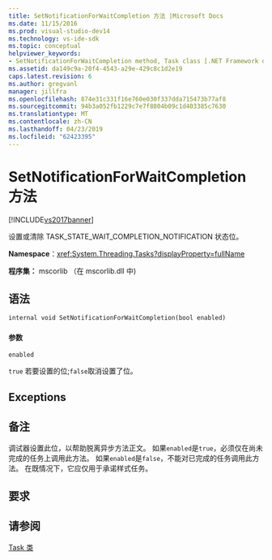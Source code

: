 ```yaml
---
title: SetNotificationForWaitCompletion 方法 |Microsoft Docs
ms.date: 11/15/2016
ms.prod: visual-studio-dev14
ms.technology: vs-ide-sdk
ms.topic: conceptual
helpviewer_keywords:
- SetNotificationForWaitCompletion method, Task class [.NET Framework debug engines]
ms.assetid: da149c9a-20f4-4543-a29e-429c8c1d2e19
caps.latest.revision: 6
ms.author: gregvanl
manager: jillfra
ms.openlocfilehash: 874e31c331f16e760e030f337dda715473b77af8
ms.sourcegitcommit: 94b3a052fb1229c7e7f8804b09c1d403385c7630
ms.translationtype: MT
ms.contentlocale: zh-CN
ms.lasthandoff: 04/23/2019
ms.locfileid: "62423395"
---
```

# <a name="setnotificationforwaitcompletion-method"></a>SetNotificationForWaitCompletion 方法
[!INCLUDE[vs2017banner](../../includes/vs2017banner.md)]

设置或清除 TASK_STATE_WAIT_COMPLETION_NOTIFICATION 状态位。  
  
 **Namespace**：<xref:System.Threading.Tasks?displayProperty=fullName>  
  
 **程序集：** mscorlib （在 mscorlib.dll 中)  
  
## <a name="syntax"></a>语法  
  
```vb  
internal void SetNotificationForWaitCompletion(bool enabled)  
```  
  
#### <a name="parameters"></a>参数  
 `enabled`  
  
 `true` 若要设置的位;`false`取消设置了位。  
  
## <a name="exceptions"></a>Exceptions  
  
## <a name="remarks"></a>备注  
 调试器设置此位，以帮助脱离异步方法正文。 如果`enabled`是`true`，必须仅在尚未完成的任务上调用此方法。 如果`enabled`是`false`，不能对已完成的任务调用此方法。 在既情况下，它应仅用于承诺样式任务。  
  
## <a name="requirements"></a>要求  
  
## <a name="see-also"></a>请参阅  
 [Task 类](../../extensibility/debugger/task-class-internal-members.md)
